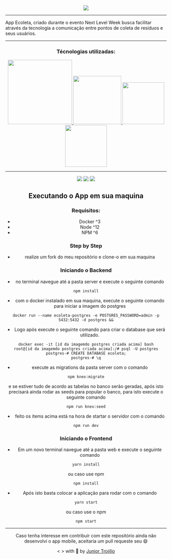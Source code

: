 <div align="center">
  <img src="https://user-images.githubusercontent.com/39541807/84270647-6077c380-ab01-11ea-8ae2-5795784c29f0.png">
</div>

---

App Ecoleta, criado durante o evento Next Level Week busca facilitar através da tecnologia a comunicação entre pontos de coleta de resíduos e seus usuários. 

---

<h3 align="center">Técnologias utilizadas:</h3>

<div display="flex" align="center">  
  <a href="https://reactjs.org/">
    <img src="https://user-images.githubusercontent.com/39541807/84271397-6f12aa80-ab02-11ea-9df7-c7eacbbb5763.png" width=200px>
  </a>
  <a href="https://www.docker.com/">
    <img src="https://user-images.githubusercontent.com/39541807/84271891-0f68cf00-ab03-11ea-8747-6214e5ed071b.png" width=150px>
  </a>
  <a href="postgresql.org">
     <img src="https://user-images.githubusercontent.com/39541807/84272045-4c34c600-ab03-11ea-8cf0-41914e848580.png" width=130px>
  </a>
   <a href="https://nodejs.org/en/">
     <img src="https://user-images.githubusercontent.com/39541807/84272518-e5fc7300-ab03-11ea-841a-03cdadae9cd4.png" width=130px>
  </a>  
<div>
  
---

<img src="https://user-images.githubusercontent.com/39541807/84273224-cb76c980-ab04-11ea-9b68-3a0209ba0217.png">
<img src="https://user-images.githubusercontent.com/39541807/84273542-2c060680-ab05-11ea-8e40-10aa6fa7d577.png">
<img src="https://user-images.githubusercontent.com/39541807/84273622-450eb780-ab05-11ea-86ca-1e2fdee02a27.png">
 

## Executando o App em sua maquina
 
### Requisitos:

- Docker ^3
- Node ^12
- NPM ^6

### Step by Step

- realize um fork do meu repositório e clone-o em sua maquina

### Iniciando o Backend

- no terminal navegue até a pasta server e execute o seguinte comando
```
npm install
```
- com o docker instalado em sua maquina, execute o seguinte comando para iniciar a imagem do postgres
```
docker run --name ecoleta-postgres -e POSTGRES_PASSWORD=admin -p 5432:5432 -d postgres &&
```
- Logo após execute o seguinte comando para criar o database que será utilizado.
```
docker exec -it [id da imagemdo postgres criada acima] bash
root@[id da imagemdo postgres criada acima]:/# psql -U postgres
postgres-# CREATE DATABASE ecoleta;
postgres-# \q
```
- execute as migrations da pasta server com o comando
```
npm knex:migrate
```
e se estiver tudo de acordo as tabelas no banco serão geradas, após isto precisará ainda rodar as seeds para popular o banco, para isto execute o seguinte comando
```
npm run knex:seed
```
- feito os items acima está na hora de startar o servidor com o comando
```
npm run dev
```

### Iniciando o Frontend

- Em um novo terminal navegue até a pasta web e execute o seguinte comando
```
yarn install
```
ou caso use npm
```
npm install
```
- Após isto basta colocar a aplicação para rodar com o comando
```
yarn start
```
ou caso use o npm
```
npm start
```

---

Caso tenha interesse em contribuir com este repositório ainda não desenvolvi o app mobile, aceitaria um pull requeste seu 😄

<p align="center">< > with 💙 by <a href="https://github.com/JuniorTrojilio">Junior Trojilio</a></p>
